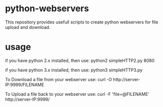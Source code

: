 # python-webservers
This repository provides usefull scripts to create python webservers for file upload and download.

# usage
if you have python 2.x installed, then use:
python2 simpleHTTP2.py 8080

if you have python 3.x installed, then use:
python3 simpleHTTP3.py

To Download a file from your webserver use: 
curl -O http://server-IP:9999/FILENAME

To Upload a file back to your webserver use: 
curl -F 'file=@FILENAME' http://server-IP:9999/
